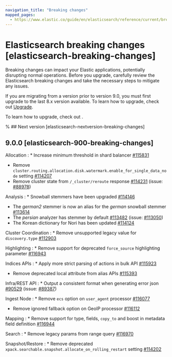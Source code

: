 ```yaml
---
navigation_title: "Breaking changes"
mapped_pages:
  - https://www.elastic.co/guide/en/elasticsearch/reference/current/breaking-changes.html
---
```


# Elasticsearch breaking changes [elasticsearch-breaking-changes]

Breaking changes can impact your Elastic applications, potentially disrupting normal operations. Before you upgrade, carefully review the Elasticsearch breaking changes and take the necessary steps to mitigate any issues.

If you are migrating from a version prior to version 9.0, you must first upgrade to the last 8.x version available. To learn how to upgrade, check out [Upgrade](docs-content://deploy-manage/upgrade.md).

To learn how to upgrade, check out <uprade docs>.

% ## Next version [elasticsearch-nextversion-breaking-changes]

## 9.0.0 [elasticsearch-900-breaking-changes]

Allocation
:   * Increase minimum threshold in shard balancer [#115831](https://github.com/elastic/elasticsearch/pull/115831)
* Remove `cluster.routing.allocation.disk.watermark.enable_for_single_data_node` setting [#114207](https://github.com/elastic/elasticsearch/pull/114207)
* Remove cluster state from `/_cluster/reroute` response [#114231](https://github.com/elastic/elasticsearch/pull/114231) (issue: [#88978](https://github.com/elastic/elasticsearch/issues/88978))

Analysis
:   * Snowball stemmers have been upgraded [#114146](https://github.com/elastic/elasticsearch/pull/114146)
* The *german2* stemmer is now an alias for the *german* snowball stemmer [#113614](https://github.com/elastic/elasticsearch/pull/113614)
* The *persian* analyzer has stemmer by default [#113482](https://github.com/elastic/elasticsearch/pull/113482) (issue: [#113050](https://github.com/elastic/elasticsearch/issues/113050))
* The Korean dictionary for Nori has been updated [#114124](https://github.com/elastic/elasticsearch/pull/114124)


Cluster Coordination
:   * Remove unsupported legacy value for `discovery.type` [#112903](https://github.com/elastic/elasticsearch/pull/112903)


Highlighting
:   * Remove support for deprecated `force_source` highlighting parameter [#116943](https://github.com/elastic/elasticsearch/pull/116943)


Indices APIs
:   * Apply more strict parsing of actions in bulk API [#115923](https://github.com/elastic/elasticsearch/pull/115923)
* Remove deprecated local attribute from alias APIs [#115393](https://github.com/elastic/elasticsearch/pull/115393)


Infra/REST API
:   * Output a consistent format when generating error json [#90529](https://github.com/elastic/elasticsearch/pull/90529) (issue: [#89387](https://github.com/elastic/elasticsearch/issues/89387))


Ingest Node
:   * Remove `ecs` option on `user_agent` processor [#116077](https://github.com/elastic/elasticsearch/pull/116077)
* Remove ignored fallback option on GeoIP processor [#116112](https://github.com/elastic/elasticsearch/pull/116112)


Mapping
:   * Remove support for type, fields, `copy_to` and boost in metadata field definition [#116944](https://github.com/elastic/elasticsearch/pull/116944)


Search
:   * Remove legacy params from range query [#116970](https://github.com/elastic/elasticsearch/pull/116970)


Snapshot/Restore
:   * Remove deprecated `xpack.searchable.snapshot.allocate_on_rolling_restart` setting [#114202](https://github.com/elastic/elasticsearch/pull/114202)


